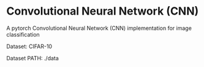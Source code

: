 # Convolutional Neural Network (CNN) 
A pytorch Convolutional Neural Network (CNN) implementation for image classification

Dataset: CIFAR-10 

Dataset PATH: ./data
